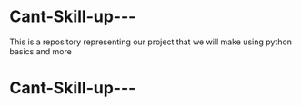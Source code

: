 # Cant-Skill-up---
This is a repository representing our project that we will make using python basics and more
# Cant-Skill-up---

